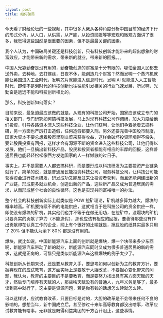 ```yaml
---
layout: post
title: 如何破局
---
```


今天看了财经论坛的一些视频，其中很多大佬从各种角度分析中国目前的经济下行的形式分析，从人口，从供需，从产能，从投资回报等等宏观和微观方面讲了很多，我觉得这些固然是很重要的因素，但不是最最关键的因素。

我个人认为，中国破局关键还是科技创新，只有科技创新才能带来的超出想象的财富效应，才能带来新的需求，带来新的就业，带来新的回报。。。

中国人光靠勤奋是没有用的，勤奋能创造的财富是十分有限的，哪怕全国人民都去送外卖，去种地，去打螺丝，日夜不休，能创造几个财富？然而发明一个蒸汽机就能让英国进入工业时代，发明芯片就能进入信息时代，发明 AI 就能进入人工智能时代，即使不是划时代的科技创新也往往能引发相关的行业飞速发展，所以啊，光勤奋是远远不能和科技创新相比的。

那么，科技创新如何落实？

目前来说，最急迫最应该做的就是，从现有的科技公司开始，国家应该成立专门的相关部门，专门研究如何搞科技发展，马上对现有科技公司作调研，加大力度给他们投资，引导各路资本流入这些科技企业，让他们获利，让他们争着抢着去搞科研，另一方面也严厉打击造假，任何造假都要入刑。另外还要完善中国股市制度，国家大资本不要总想着股市里割韭菜来获得收益，这样会破坏投资环境得不偿失，要让股民投资有回报，这样才会有源源不断的资金进入这些科技公司，让他们得以发展，他们一旦搞出新科技产品，股民和投资者都能有相应的丰厚的回报，这样普通居民也能轻轻松松像西方发达国家的人一样懒散的过日子。

事实上，并不是需要人人都去搞科研，而是要形成以科技研发为主要投资产业链条就行了，简单的说，就是普通居民能投资科技公司，服务科技公司，让科技公司能获得资金进行技术研发，研发成功又能反过来让投资者获利，而且还能创建出新的产业链，形成更多就业机会，创造出新的产品，这些新产品又成为普通居民的需求，从而形成整个社会的良性循环，这也是实现共同富裕唯一的办法。

整个社会的科技创新实际上就类似是 POW 挖矿理论，矿机越多算力越大，爆块的概率越高。矿机要持续不断的电能供应，这就相当于是科技公司的资金供应一样，即使没有爆块的矿机，其实他们也并不等于在做无用功，在挖矿中，没爆块的矿机只要真实的贡献了算力（不能造假），那也应该有相应的回报，要善待那些没有作出贡献却在认真工作的企业，网上有个很好的比喻就是，擦屁股的纸其实最多只用了 20% 但不能认为余下 80% 都是没有用的。

爆块，就比如说，中国新能源汽车上面的创新就是爆块，爆一个块带来多少东西啊，新能源汽车带动了新的就业，新能源汽车同时又成为很多普通居民的新的需求，这就是正向的，可惜只是类似新能源汽车这样爆块的例子太少了。

科技创新从长期来说，还是要从教育入手，要思考如何以创新为主的教育方针，要摒弃现在的应试教育，这方面实际上是要敢于大胆改革，不要担心变化带来的问题，我认为，教育的主要目的不是要教育，而是要努力找出具有某方面天赋的天才，然后专门培养有天赋的人，那些啥天赋没有的普通人，九年义务足够了，最多读到高中就行了，这主要是资源问题，若是你有钱的话想怎么读就怎么读。

可以这样说，应试教育改革，只要目标是对的，大胆的改革是不会带来任何不良的影响的，想想当年，新中国成立后，甚至停过十来年高等教育都没出啥事，改革应试教育能有啥事，无非就是既得利益集团的千方百计阻止，这些事情。
